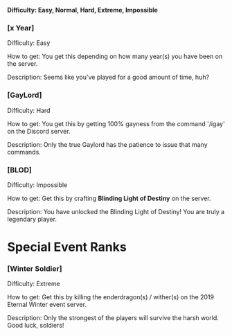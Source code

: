 **Difficulty: Easy, Normal, Hard, Extreme, Impossible**


### [x Year] 

Difficulty: Easy

How to get: You get this depending on how many year(s) you have been on the server.

Description: Seems like you've played for a good amount of time, huh?


### [GayLord]

Difficulty: Hard

How to get: You get this by getting 100% gayness from the command '/igay' on the Discord server.

Description: Only the true Gaylord has the patience to issue that many commands.


### [BLOD]

Difficulty: Impossible

How to get: Get this by crafting **Blinding Light of Destiny** on the server.

Description: You have unlocked the Blinding Light of Destiny! You are truly a legendary player.


# Special Event Ranks

### [Winter Soldier]

Difficulty: Extreme

How to get: Get this by killing the enderdragon(s) / wither(s) on the 2019 Eternal Winter event server.

Description: Only the strongest of the players will survive the harsh world. Good luck, soldiers!

